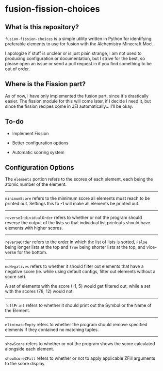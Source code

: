 # fusion-fission-choices

## What is this repository?

`fusion-fission-choices` is a simple utility written in Python for identifying preferable elements to use for fusion with the Alchemistry Minecraft Mod.

I apologize if stuff is unclear or is just plain strange, I am not used to producing configuration or documentation, but I strive for the best, so please open an issue or send a pull request in if you find something to be out of order.

## Where is the Fission part?

As of now, I have only implemented the fusion part, since it's drastically easier. The fission module for this will come later, if I decide I need it, but since the fission recipes come in JEI automatically... I'll be okay.

## To-do

* Implement Fission

* Better configuration options

* Automatic scoring system

## Configuration Options

The `elements` portion refers to the scores of each element, each being the atomic number of the element.

---

`minimumScore` refers to the mimimum score all elements must reach to be printed out. Settings this to -1 will make all elements be printed out.

---

`reverseIndividualOrder` refers to whether or not the program should reverse the output of the lists so that individual list printouts should have elements with higher scores.

---

`reverseOrder` refers to the order in which the list of lists is sorted, `False` being longer lists at the top and `True` being shorter lists at the top, and vice-verse for the bottom.

---


`noNegatives` refers to whether it should filter out elements that have a negative score (ie. while using default configs, filter out elements without a score set).

A set of elements with the score (-1, 5) would get filtered out, while a set with the scores (78, 12) would not.

---

`fullPrint` refers to whether it should print out the Symbol or the Name of the Element.

---

`eliminateEmpty` refers to whether the program should remove specified elements if they contained no matching tuples.

---

`showScore` refers to whether or not the program shows the score calculated alongside each element.

`showScoreZFill` refers to whether or not to apply applicable ZFill arguments to the score display.